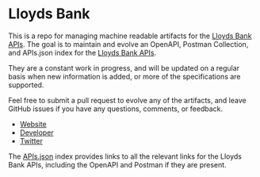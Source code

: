 # Lloyds BankThis is a repo for managing machine readable artifacts for the [Lloyds Bank APIs](https://lloydsbank.com). The goal is to maintain and evolve an OpenAPI, Postman Collection, and APIs.json index for the [Lloyds Bank APIs](https://lloydsbank.com).They are a constant work in progress, and will be updated on a regular basis when new information is added, or more of the specifications are supported.Feel free to submit a pull request to evolve any of the artifacts, and leave GitHub issues if you have any questions, comments, or feedback.- [Website](https://lloydsbank.com)- [Developer](https://lloydsbank.com)- [Twitter](https://twitter.com/AskLloydsTSB)The [APIs.json](https://github.com/api-evangelist/lloyds-bank/blob/master/apis.json) index provides links to all the relevant links for the Lloyds Bank APIs, including the OpenAPI and Postman if they are present.